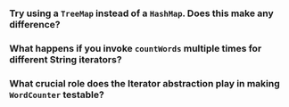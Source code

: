 ### Try using a `TreeMap` instead of a `HashMap`. Does this make any difference?


### What happens if you invoke `countWords` multiple times for different String iterators?


### What crucial role does the Iterator abstraction play in making `WordCounter` testable?

